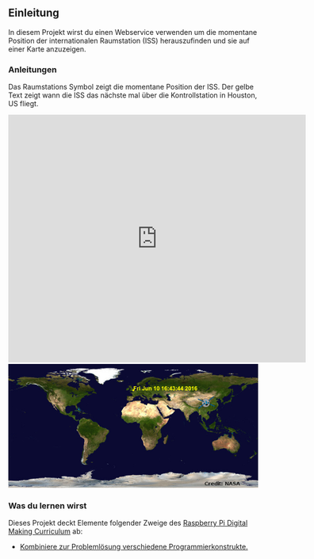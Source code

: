 ## Einleitung

In diesem Projekt wirst du einen Webservice verwenden um die momentane Position der internationalen Raumstation (ISS) herauszufinden und sie auf einer Karte anzuzeigen.

### Anleitungen

Das Raumstations Symbol zeigt die momentane Position der ISS. Der gelbe Text zeigt wann die ISS das nächste mal über die Kontrollstation in Houston, US fliegt.

<div class="trinket">
  <iframe src="https://trinket.io/embed/python/41e720441d?outputOnly=true&start=result" width="600" height="500" frameborder="0" marginwidth="0" marginheight="0" allowfullscreen>
  </iframe>
  <img src="images/iss-final.png">
</div>

### Was du lernen wirst

Dieses Projekt deckt Elemente folgender Zweige des [Raspberry Pi Digital Making Curriculum](http://rpf.io/curriculum) ab:

+ [Kombiniere zur Problemlösung verschiedene Programmierkonstrukte.](https://www.raspberrypi.org/curriculum/programming/builder)